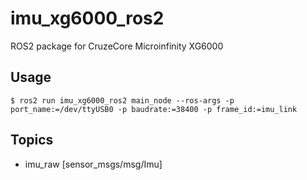 # imu_xg6000_ros2
ROS2 package for CruzeCore Microinfinity XG6000 

## Usage

```
$ ros2 run imu_xg6000_ros2 main_node --ros-args -p port_name:=/dev/ttyUSB0 -p baudrate:=38400 -p frame_id:=imu_link
```

## Topics

- imu_raw [sensor_msgs/msg/Imu]

